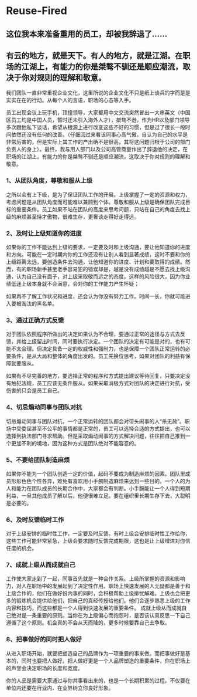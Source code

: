 # Reuse-Fired

## 这位我本来准备重用的员工，却被我辞退了……


## 有云的地方，就是天下。有人的地方，就是江湖。在职场的江湖上，有能力的你是桀骜不驯还是顺应潮流，取决于你对规则的理解和敬意。

我们团队一直非常重视企业文化，这里所说的企业文化不只是纸上谈兵的字而是是实实在在的行动。从每个人的言语，职场的心态等入手。


员工出现会议上玩手机，顶撞领导，大家都用中文交流突然冒出一大串英文（中国区员工均是中国人员，暂时还未引入海外人才），桀骜不逊，作为HR以及部门领导多次跟他私下谈话，希望从根源上进行改变这些不好的习惯，但是过了很长一段时间依然还没有任何的改善。（仔细回过来看该同事心高气傲，自认为自己的水平是非常厉害的，但是实际上其工作的产出确不是很高，其将这问题归根于公司的部门负责人的身上）。最终，我与用人部门以及公司高管商量作出了辞退他的决定，在职场的江湖上，有能力的你是桀骜不驯还是顺应潮流，这取决于你对规则的理解和敬意。


### 1、从团队角度，尊敬和服从上级

之所以会有上下级，是为了保证团队工作的开展。上级掌握了一定的资源和权力，考虑问题是从团队角度而可能难以兼顾到个体。尊敬和服从上级是确保团队完成目标的重要条件。员工如果不站在团队的高度来思考问题，只站在自己的角度去找上级的麻烦甚至恃才傲物，很难生存，更奢谈走得好走得远。

### 2、及时让上级知道你的进度

如果你的工作不能达到上级的要求，一定要及时和上级沟通，要让他知道你的进度和方向。可能在一定时期内你的工作还没有让别人看到显著成绩，这时不要和你的上级距离太远，要创造条件去沟通，让他知道你的进度、计划和要取得的成绩。然而，有的职场新手甚至老手容易犯的错误却是，越是没有成绩越是不愿去找上级沟通，认为自己没有面子，对上级采取敬而远之的态度。这样的风险很大，因为你业绩低迷上级本身就不会满意，会对你的工作能力产生怀疑；

  如果再不了解工作状况和进度，还会认为你没有努力工作。时间一长，你就可能进入要被淘汰的黑名单。

### 3、通过正确方式反馈

   对于团队依照程序所做出的决定如果认为不合理，要通过正常的途径与方式去反馈，并给上级留出时间，同时要执行决定。一个团队的决定有可能是对的，也有可能不太合理。但决定具备一定的权威性和强制力，也是保障一个团队正常运转的必要条件，是从大局和整体的角度出发的。员工先换位思考，如果对团队的利益有保障就要服从。

   如果有不尽完善的地方，要选择正常的程序和方式提出建议等待回复，只要决定没有触犯法规，员工应该无条件服从。如果采取消极方式对团队的决定进行对抗，受伤害的只会是员工自己。


### 4、切忌煽动同事与团队对抗

 切忌煽动同事与团队对抗，一个正常运转的团队都会对带头闹事的人“杀无赦”。职场中受委屈甚至不公平的事情都是正常的，员工可以选择合适的方式提出，也可以选择到执法部门寻求帮助。但是采取煽动闹事的方式解决问题，往往把自己推到一个更加不利的境地，因为这种方式是团队绝对不能容忍的。


### 5、不要给团队制造麻烦

如果你不能为一个团队创造一定的价值，起码不要成为制造麻烦的因素。团队里成员形形色色个性各异，难免有喜欢用小手腕制造麻烦来达到一些目的。一个人的为人和能力在团队成员的长期合作中，大家都会有判断。小手腕能让一个人得到短期利益，一旦其他成员了解以后，他便很难立足。要在组织里长期生存下去，大聪明是必要的。


### 6、及时反馈临时工作

对于上级安排的临时性工作，一定要及时反馈。有时上级会安排临时性工作给你，这些工作可能非常紧急，上级会要求随时反馈完成期限，这也是让上级增进对你信任度的机会。

### 7、成就上级从而成就自己

工作使大家走到了一起，同事首先就是一种合作关系。上级所掌握的资源和影响力，对人在职场中的发展起到了决定性作用。职场上快速发展的人无疑都是善于和上级合作的，他们在做好份内事的同时，会积极帮助上级排忧解难。上级也会把更多的锻炼机会提供给他们，把自己的真经传授给他们。他们会逐步熟悉上级的工作内容和技巧，而这些都是一个人得到快速发展的重要条件。
成就上级从而成就自己绝对是一条重要的原则。当你在为上级偏心而抱怨时，是否该认真反思一下自己遵循了这个原则。机会真的不会从天而降的，更多时候要靠自己去争取。

### 8、把事做好的同时把人做好

从进入职场开始，就要把塑造自己的品牌作为一项重要的事来做。而把事做好是基本的，同时也要把人做好。把人做好更是一个人品牌塑造的重要条件，你在职场上的声誉会决定职场的长度和宽度。

你的人品是需要大家通过与你共事看出来的，也是一个长期积累的过程。不仅要在单位内还要在行业内、在业界树立你良好形象。
